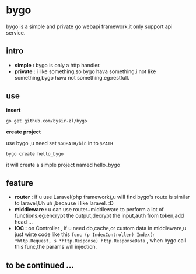 # bygo 

bygo is a simple and private go webapi framework,it only support api service.

## intro 
 - **simple :** bygo is only a http handler.
 - **private :** i like something,so bygo hava something,i not like something,bygo hava not something,eg:restfull.

## use 
**insert** 
```
go get github.com/bysir-zl/bygo
```
**create project**
 
use bygo ,u need set ```$GOPATH/bin``` in to ```$PATH```
```
bygo create hello_bygo
```
it will create a simple project named hello_bygo

## feature
 - **router :** if u use Laravel(php framework),u will find bygo's route is similar to laravel,Uh uh ,because i like laravel. :D 
 - **middleware :** u can use router+middleware to perform a lot of functions.eg:encrypt the output,decrypt the input,auth from token,add head ...
 - **IOC :** on Controller , if u need db,cache,or custom data in middleware,u just wirte code like this ```func (p IndexController) Index(r *http.Request, s *http.Response) http.ResponseData``` ,
 when bygo call this func,the params will injection.

## to be continued ...

